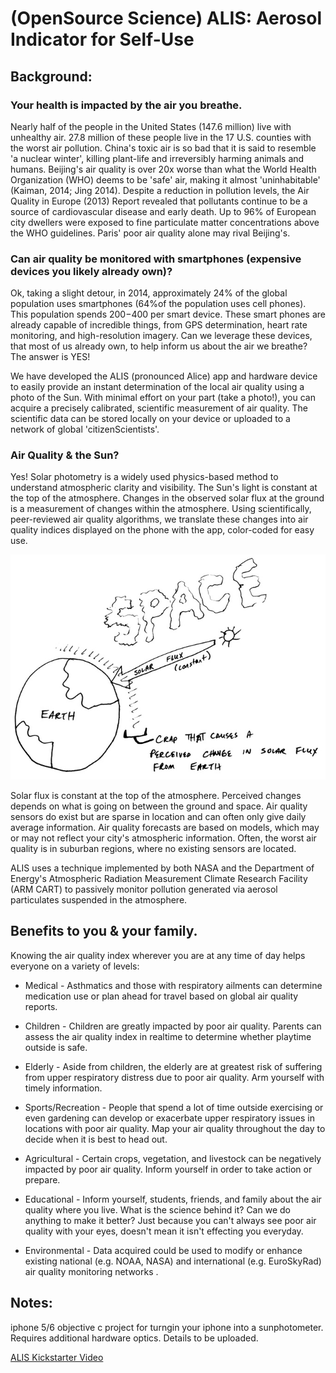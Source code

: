 # (OpenSource Science) ALIS: Aerosol Indicator for Self-Use

## Background: 
### Your health is impacted by the air you breathe.

Nearly half of the people in the United States (147.6 million) live with unhealthy air. 27.8 million of these people live in the 17 U.S. counties with the worst air pollution. China's toxic air is so bad that it is said to resemble 'a nuclear winter', killing plant-life and irreversibly harming animals and humans. Beijing's air quality is over 20x worse than what the World Health Organization (WHO) deems to be 'safe' air, making it almost 'uninhabitable' (Kaiman, 2014; Jing 2014). Despite a reduction in pollution levels, the Air Quality in Europe (2013) Report revealed that pollutants continue to be a source of cardiovascular disease and early death. Up to 96% of European city dwellers were exposed to fine particulate matter concentrations above the WHO guidelines. Paris' poor air quality alone may rival Beijing's. 

### Can air quality be monitored with smartphones (expensive devices you likely already own)?

Ok, taking a slight detour, in 2014, approximately 24% of the global population uses smartphones (64%of the population uses cell phones). This population spends $200-$400 per smart device. These smart phones are already capable of  incredible things, from GPS determination, heart rate monitoring, and high-resolution imagery. Can we leverage these devices, that most of us already own, to help inform us about the air we breathe? The answer is YES! 

We have developed the ALIS (pronounced Alice) app and hardware device to easily provide an instant determination of the local air quality using a photo of the Sun. With minimal effort on your part (take a photo!), you can acquire a precisely calibrated, scientific measurement of air quality. The scientific data can be stored locally on your device or uploaded to a network of global 'citizenScientists'.

### Air Quality & the Sun?

Yes! Solar photometry is a widely used physics-based method to understand atmospheric clarity and visibility. The Sun's light is constant at the top of the atmosphere. Changes in the observed solar flux at the ground is a measurement of changes within the atmosphere. Using scientifically, peer-reviewed air quality algorithms, we translate these changes into air quality indices displayed on the phone with the app, color-coded for easy use.

![Solar flux is constant at the top of the atmosphere. Perceived changes depends on what is going on between the ground and space.](images/image1.jpg)

Solar flux is constant at the top of the atmosphere. Perceived changes depends on what is going on between the ground and space.
Air quality sensors do exist but are sparse in location and can often only give daily average information. Air quality forecasts are based on models, which may or may not reflect your city's atmospheric information. Often, the worst air quality is in suburban regions, where no existing sensors are located. 

ALIS uses a technique implemented by both NASA and the Department of Energy's Atmospheric Radiation Measurement Climate Research Facility (ARM CART) to passively monitor pollution generated via aerosol particulates suspended in the atmosphere. 

## Benefits to you & your family.

Knowing the air quality index wherever you are at any time of day helps everyone on a variety of levels:

* Medical - Asthmatics and those with respiratory ailments can determine medication use or plan ahead for travel based on global air quality reports. 

* Children - Children are greatly impacted by poor air quality. Parents can assess the air quality index in realtime to determine whether playtime outside is safe. 

* Elderly - Aside from children, the elderly are at greatest risk of suffering from upper respiratory distress due to poor air quality. Arm yourself with timely information.

* Sports/Recreation - People that spend a lot of time outside exercising or even gardening can develop or exacerbate upper respiratory issues in locations with poor air quality. Map your air quality throughout the day to decide when it is best to head out.

* Agricultural - Certain crops, vegetation, and livestock can be negatively impacted by poor air quality. Inform yourself in order to take action or prepare.

* Educational - Inform yourself, students, friends, and family about the air quality where you live. What is the science behind it? Can we do anything to make it better? Just because you can't always see poor air quality with your eyes, doesn't mean it isn't effecting you everyday.

* Environmental - Data acquired could be used to modify or enhance existing national (e.g. NOAA, NASA) and international (e.g. EuroSkyRad) air quality monitoring networks .

## Notes:
iphone 5/6 objective c project for turngin your iphone into a sunphotometer. Requires additional hardware optics. Details to be uploaded.

[ALIS Kickstarter Video](https://www.kickstarter.com/projects/113253348/alis-a-personal-air-quality-monitor/widget/video.html "Original ALIS kickstarter video") 
